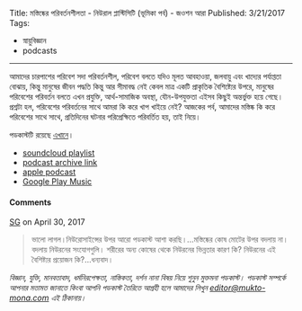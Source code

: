 Title: মস্তিষ্কের পরিবর্তনশীলতা - নিউরাল প্লাস্টিসিটি (ভূমিকা পর্ব) - জওশন আরা
Published: 3/21/2017
Tags:
  - স্নায়ুবিজ্ঞান
  - podcasts
---

আমাদের চারপাশের পরিবেশ সদা পরিবর্তনশীল, পরিবেশ বলতে যদিও মূলত আবহাওয়া, জলবায়ু এবং খাদ্যের পর্যাপ্ততা বোঝায়, কিন্তু মানুষের জীবন পদ্ধতি কিন্তু আর সীমাবদ্ধ নেই কেবল মাত্র একটি প্রাকৃতিক বৈশিষ্ট্যের উপরে, মানুষের পরিবেশের পরিবর্তন বলতে এখন প্রযুক্তি, আর্থ-সামাজিক অবস্থা, যৌন-উপযুক্ততা এইসব কিছুই অন্তর্ভুক্ত হয়ে গেছে। প্রশ্নটা হল, পরিবেশের পরিবর্তনের সাথে আমরা কি করে খাপ খাইয়ে নেই? আজকের পর্ব, আমাদের মস্তিষ্ক কি করে পরিবেশের সাথে সাথে, প্রতিদিনের ঘটনার পরিপ্রেক্ষিতে পরিবর্তিত হয়, তাই নিয়ে।

পডকাস্টটি রয়েছে [এখানে](https://drive.google.com/open?id=1hO6Kvtd8UwovYTFBkd70F0dHLdVS6xUm)।

- [soundcloud playlist](https://soundcloud.com/mukto-mona)
- [podcast archive link](http://web.archive.org/web/20191023151006/http://podcast.mukto-mona.com)
- [apple podcast](https://podcasts.apple.com/us/podcast/id1212085883)
- [Google Play Music](https://play.google.com/music/listen#/ps/Izc4javhi5igs66olhdfex42cxa)

#### Comments
[SG](https://disqus.com/by/disqus_jUx3C6VjYY) on April 30, 2017
> ভালো লাগল।নিউরোসাইন্সের উপর আরো পডকাস্ট আশা করছি।...মস্তিষ্কের কোষ মোটের উপর বদলায় না। বদলায় নিউরনের সংযোগগুলি। শরীরের অন্য কোষের থেকে নিউরনের ভিন্নতার কারণ কি? নিউরনের এই বৈশিষ্ট্যর প্রয়োজন কি?...ধন্যবাদ।

_বিজ্ঞান, যুক্তি, মানবতাবাদ, ধর্মনিরপেক্ষতা, নাস্তিকতা, দর্শন নানা বিষয় নিয়ে শুনুন মুক্তমনা পডকাস্ট। পডকাস্ট সম্পর্কে আপনার মতামত জানাতে কিংবা আপনি পডকাস্ট তৈরিতে আগ্রহী হলে আমাদের লিখুন editor@mukto-mona.com এই ঠিকানায়।_